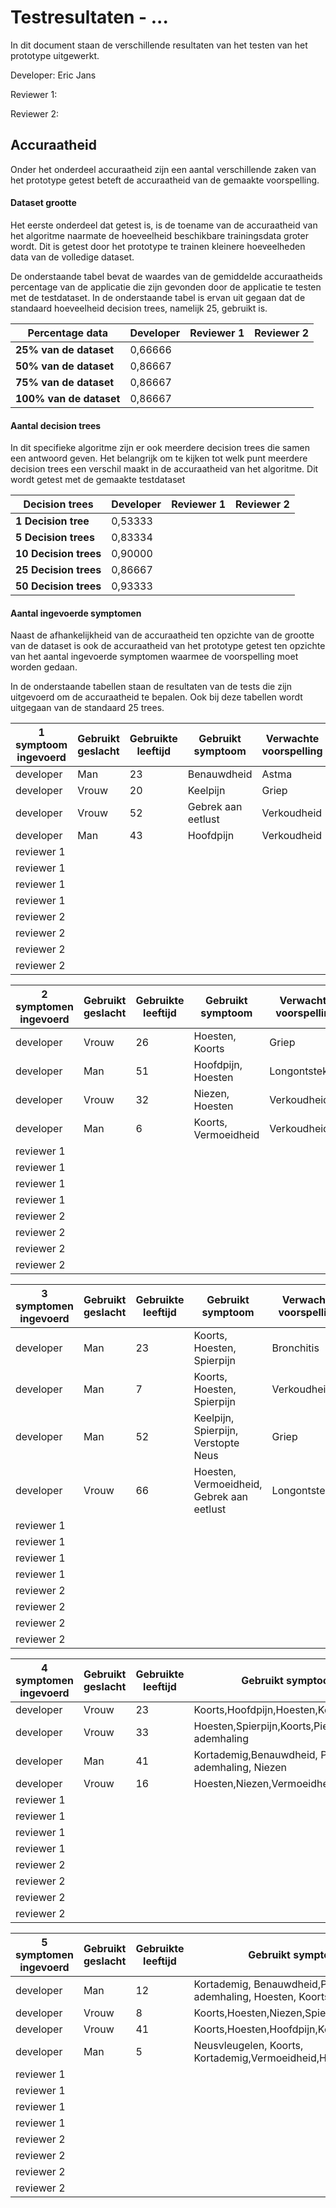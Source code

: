 # Testresultaten - ...

In dit document staan de verschillende resultaten van het testen van het prototype uitgewerkt.

Developer: Eric Jans		

Reviewer 1:		

Reviewer 2:		



## Accuraatheid

Onder het onderdeel accuraatheid zijn een aantal verschillende zaken van het prototype getest beteft de accuraatheid van de gemaakte voorspelling.

#### Dataset grootte

Het eerste onderdeel dat getest is, is de toename van de accuraatheid van het algoritme naarmate de hoeveelheid beschikbare trainingsdata groter wordt. Dit is getest door het prototype te trainen kleinere hoeveelheden data van de volledige dataset. 

De onderstaande tabel bevat de waardes van de gemiddelde accuraatheids percentage van de applicatie die zijn gevonden door de applicatie te testen met de testdataset.
In de onderstaande tabel is ervan uit gegaan dat de standaard hoeveelheid decision trees, namelijk 25, gebruikt is. 

| Percentage data          | Developer | Reviewer 1 | Reviewer 2 |
| ------------------------ | --------- | ---------- | ---------- |
| **25% van de dataset**   |  0,66666  |            |            |
| **50% van de dataset**   |  0,86667  |            |            |
| **75% van de dataset**   |  0,86667  |            |            |
| **100%  van de dataset** |  0,86667  |            |            |

#### Aantal decision trees

In dit specifieke algoritme zijn er ook meerdere decision trees die samen een antwoord geven. Het belangrijk om te kijken tot welk punt meerdere decision trees een verschil maakt in de accuraatheid van het algoritme. Dit wordt getest met de gemaakte testdataset

| Decision trees           | Developer | Reviewer 1 | Reviewer 2 |
| ------------------------ | --------- | ---------- | ---------- |
| **1 Decision tree**      |  0,53333  |            |            |
| **5 Decision trees**     |  0,83334  |            |            |
| **10 Decision trees**    |  0,90000  |            |            |
| **25 Decision trees**    |  0,86667  |            |            |
| **50 Decision trees**    |  0,93333  |            |            |

#### Aantal ingevoerde symptomen

Naast de afhankelijkheid van de accuraatheid ten opzichte van de grootte van de dataset is ook de accuraatheid van het prototype getest ten opzichte van het aantal ingevoerde symptomen waarmee de voorspelling moet worden gedaan. 

In de onderstaande tabellen staan de resultaten van de tests die zijn uitgevoerd om de accuraatheid te bepalen.
Ook bij deze tabellen wordt uitgegaan van de standaard 25 trees.

| 1 symptoom ingevoerd | **Gebruikt geslacht** | Gebruikte leeftijd | Gebruikt symptoom | Verwachte voorspelling | **Correcte voorspelling (j/n)** |
| -------------------- | --------------------- | ------------------ | ----------------- | ---------------------- | ------------------------------- |
| developer            |        Man            |         23         |    Benauwdheid    |         Astma          |               Ja                |
| developer            |        Vrouw          |         20         |      Keelpijn     |         Griep          |               Nee               |
| developer            |        Vrouw          |         52         | Gebrek aan eetlust|       Verkoudheid      |               Nee               |
| developer            |        Man            |         43         |     Hoofdpijn     |       Verkoudheid      |               Nee               |
| reviewer 1           |                       |                    |                   |                        |                                 |
| reviewer 1           |                       |                    |                   |                        |                                 |
| reviewer 1           |                       |                    |                   |                        |                                 |
| reviewer 1           |                       |                    |                   |                        |                                 |
| reviewer 2           |                       |                    |                   |                        |                                 |
| reviewer 2           |                       |                    |                   |                        |                                 |
| reviewer 2           |                       |                    |                   |                        |                                 |
| reviewer 2           |                       |                    |                   |                        |                                 |

| 2 symptomen ingevoerd | **Gebruikt geslacht** | Gebruikte leeftijd | Gebruikt symptoom  | Verwachte voorspelling | **Correcte voorspelling (j/n)** |
| --------------------- | --------------------- | ------------------ | ------------------ | ---------------------- | ------------------------------- |
| developer             |        Vrouw          |         26         | Hoesten, Koorts    |         Griep          |              Nee                |
| developer             |         Man           |         51         | Hoofdpijn, Hoesten |     Longontsteking     |              Nee                |
| developer             |        Vrouw          |         32         | Niezen, Hoesten    |       Verkoudheid      |              Ja                 |
| developer             |         Man           |          6         |Koorts, Vermoeidheid|       Verkoudheid      |              Ja                 |
| reviewer 1            |                       |                    |                    |                        |                                 |
| reviewer 1            |                       |                    |                    |                        |                                 |
| reviewer 1            |                       |                    |                    |                        |                                 |
| reviewer 1            |                       |                    |                    |                        |                                 |
| reviewer 2            |                       |                    |                    |                        |                                 |
| reviewer 2            |                       |                    |                    |                        |                                 |
| reviewer 2            |                       |                    |                    |                        |                                 |
| reviewer 2            |                       |                    |                    |                        |                                 |

| 3 symptomen ingevoerd | **Gebruikt geslacht** | Gebruikte leeftijd | Gebruikt symptoom                       | Verwachte voorspelling | **Correcte voorspelling (j/n)** |
| --------------------- | --------------------- | ------------------ | --------------------------------------- | ---------------------- | ------------------------------- |
| developer             |         Man           |         23         |Koorts, Hoesten, Spierpijn               |        Bronchitis      |               Nee               |
| developer             |         Man           |          7         |Koorts, Hoesten, Spierpijn               |      Verkoudheid       |               Nee               |
| developer             |         Man           |         52         |Keelpijn, Spierpijn, Verstopte Neus      |          Griep         |               Ja                |
| developer             |        Vrouw          |         66         |Hoesten, Vermoeidheid, Gebrek aan eetlust|     Longontsteking     |               Ja                |
| reviewer 1            |                       |                    |                                         |                        |                                 |
| reviewer 1            |                       |                    |                                         |                        |                                 |
| reviewer 1            |                       |                    |                                         |                        |                                 |
| reviewer 1            |                       |                    |                                         |                        |                                 |
| reviewer 2            |                       |                    |                                         |                        |                                 |
| reviewer 2            |                       |                    |                                         |                        |                                 |
| reviewer 2            |                       |                    |                                         |                        |                                 |
| reviewer 2            |                       |                    |                                         |                        |                                 |

| 4 symptomen ingevoerd | **Gebruikt geslacht** | Gebruikte leeftijd | Gebruikt symptoom                                  | Verwachte voorspelling | **Correcte voorspelling (j/n)** |
| --------------------- | --------------------- | ------------------ | -------------------------------------------------- | ---------------------- | ------------------------------- |
| developer             |         Vrouw         |         23         | Koorts,Hoofdpijn,Hoesten,Keelpijn                  |Griep                   |Ja                               |
| developer             |         Vrouw         |         33         | Hoesten,Spierpijn,Koorts,Piepende ademhaling       |Bronchitis              |Ja                               |
| developer             |         Man           |         41         | Kortademig,Benauwdheid, Piepende ademhaling, Niezen|Astma                   |Ja                               |
| developer             |         Vrouw         |         16         | Hoesten,Niezen,Vermoeidheid,Hoofdpijn              |Verkoudheid             |Ja                               |
| reviewer 1            |                       |                    |                                                    |                        |                                 |
| reviewer 1            |                       |                    |                                                    |                        |                                 |
| reviewer 1            |                       |                    |                                                    |                        |                                 |
| reviewer 1            |                       |                    |                                                    |                        |                                 |
| reviewer 2            |                       |                    |                                                    |                        |                                 |
| reviewer 2            |                       |                    |                                                    |                        |                                 |
| reviewer 2            |                       |                    |                                                    |                        |                                 |
| reviewer 2            |                       |                    |                                                    |                        |                                 |

| 5 symptomen ingevoerd | **Gebruikt geslacht** | Gebruikte leeftijd | Gebruikt symptoom                                          | Verwachte voorspelling | **Correcte voorspelling (j/n)** |
| --------------------- | --------------------- | ------------------ | ---------------------------------------------------------- | ---------------------- | ------------------------------- |
| developer             |       Man             |         12         |Kortademig, Benauwdheid,Piepende ademhaling, Hoesten, Koorts|Astma                   |Ja                               |
| developer             |       Vrouw           |          8         |Koorts,Hoesten,Niezen,Spierpijn,Keelpijn                    |Verkoudheid             |Ja                               |
| developer             |       Vrouw           |         41         |Koorts,Hoesten,Hoofdpijn,Keelpijn,Spierpijn                 |Griep                   |Ja                               |
| developer             |       Man             |          5         |Neusvleugelen, Koorts, Kortademig,Vermoeidheid,Hoesten      |Longontsteking          |Ja                               |
| reviewer 1            |                       |                    |                                                            |                        |                                 |
| reviewer 1            |                       |                    |                                                            |                        |                                 |
| reviewer 1            |                       |                    |                                                            |                        |                                 |
| reviewer 1            |                       |                    |                                                            |                        |                                 |
| reviewer 2            |                       |                    |                                                            |                        |                                 |
| reviewer 2            |                       |                    |                                                            |                        |                                 |
| reviewer 2            |                       |                    |                                                            |                        |                                 |
| reviewer 2            |                       |                    |                                                            |                        |                                 |